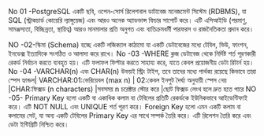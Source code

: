 No 01 -PostgreSQL একটি ছবি, ওপেন-সোর্স রিলেশনাল ডাটাবেজ মনেজমেন্ট সিস্টেম (RDBMS), যা SQL (স্ট্রাকচার্ড কোয়েরি ল্যাঙ্গুয়েজ) এবং আরও অনেক অ্যাডভান্স ফিচার সাপোর্ট করে। এটি এসিআইডি (পরমাণু, সামঞ্জস্যতা, বিচ্ছিন্নতা, স্থায়িত্ব) আরও মানমালার প্রতি অনুগত এবং ব্যতিক্রমধর্মী পারফরস ও রাজনৈতিকতা প্রদান করে।

NO -02-স্কিমা (Schema) হচ্ছে একটি লজিক্যাল কাঠামো যা একটি ডেটাবেজের মধ্যে টেবিল, ভিউ, ফাংশন, ইনডেক্স ইত্যাদিকে সংগঠিত ও আলাদা করে রাখে।
No -03 -WHERE ক্লজ ডেটাবেজ থেকে নির্দিষ্ট শর্ত পূরণকারী রেকর্ড নির্বাচন করতে ব্যবহৃত হয়। এটি ফলাফল ফিল্টার করতে সাহায্য করে, যাতে কেবল প্রয়োজনীয় ডেটা রিটার্ন হয়।
No -04 -VARCHAR(n) এবং CHAR(n) উভয়ই স্ট্রিং টাইপ, তবে তাদের মধ্যে পার্থক্য রয়েছে কিভাবে তারা স্পেস হ্যান্ডল| VARCHAR:01:ভেরিয়েবল (max n) | 02:কেবল ইনপুট দৈর্ঘ্য অনুযায়ী স্পেস নেয় |CHAR:ফিক্সড (n characters) |সবসময় n চরেক্টার স্টোর করে |ছোট ফিক্সড লেংথ হলে দ্রুত হতে পারে
NO -05- Primary Key হলো একটি বা একাধিক কলাম যা টেবিলের প্রতিটি রেকর্ডকে ইউনিকভাবে আইডেন্টিফাই করে। এটি NOT NULL এবং UNIQUE শর্ত পূরণ করে।
         Foreign Key হলো এমন একটি কলাম বা কলামের সেট, যা অন্য একটি টেবিলের Primary Key এর সাথে সম্পর্ক তৈরি করে। এটি রিলেশন তৈরি করে এবং ডেটা ইন্টিগ্রিটি নিশ্চিত করে।
